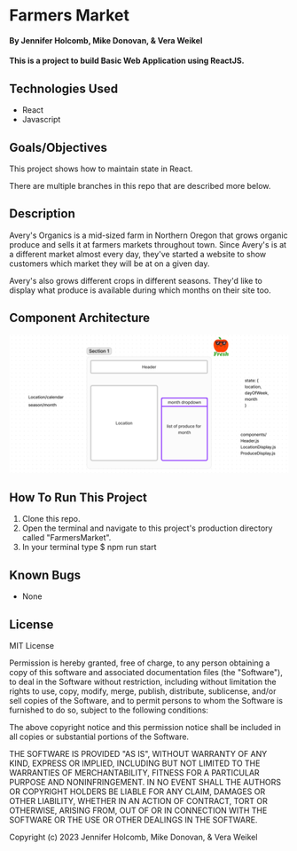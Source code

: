 #  Farmers Market

#### By Jennifer Holcomb, Mike Donovan, & Vera Weikel 

#### This is a project to build Basic Web Application using ReactJS.

## Technologies Used

* React
* Javascript

## Goals/Objectives

This project shows how to maintain state in React.

There are multiple branches in this repo that are described more below.


## Description

Avery's Organics is a mid-sized farm in Northern Oregon that grows organic produce and sells it at farmers markets throughout town. Since Avery's is at a different market almost every day, they've started a website to show customers which market they will be at on a given day.

Avery's also grows different crops in different seasons. They'd like to display what produce is available during which months on their site too.

## Component Architecture

![alt](src/img/farmers-market-components.png "farmers-market-components")

## How To Run This Project

1. Clone this repo.
2. Open the terminal and navigate to this project's production directory called "FarmersMarket".
3. In your terminal type $ npm run start

## Known Bugs

* None

## License

MIT License

Permission is hereby granted, free of charge, to any person obtaining a copy
of this software and associated documentation files (the "Software"), to deal
in the Software without restriction, including without limitation the rights
to use, copy, modify, merge, publish, distribute, sublicense, and/or sell
copies of the Software, and to permit persons to whom the Software is
furnished to do so, subject to the following conditions:

The above copyright notice and this permission notice shall be included in all
copies or substantial portions of the Software.

THE SOFTWARE IS PROVIDED "AS IS", WITHOUT WARRANTY OF ANY KIND, EXPRESS OR
IMPLIED, INCLUDING BUT NOT LIMITED TO THE WARRANTIES OF MERCHANTABILITY,
FITNESS FOR A PARTICULAR PURPOSE AND NONINFRINGEMENT. IN NO EVENT SHALL THE
AUTHORS OR COPYRIGHT HOLDERS BE LIABLE FOR ANY CLAIM, DAMAGES OR OTHER
LIABILITY, WHETHER IN AN ACTION OF CONTRACT, TORT OR OTHERWISE, ARISING FROM,
OUT OF OR IN CONNECTION WITH THE SOFTWARE OR THE USE OR OTHER DEALINGS IN THE
SOFTWARE.

Copyright (c) 2023  Jennifer Holcomb, Mike Donovan, & Vera Weikel 


